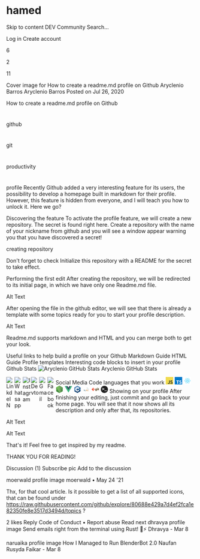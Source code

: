 # hamed
Skip to content
DEV Community
Search...

Log in
Create account

6

2

11

Cover image for How to create a readme.md profile on Github
Aryclenio Barros
Aryclenio Barros
Posted on Jul 26, 2020

How to create a readme.md profile on Github
#
github
#
git
#
productivity
#
profile
Recently Github added a very interesting feature for its users, the possibility to develop a homepage built in markdown for their profile. However, this feature is hidden from everyone, and I will teach you how to unlock it. Here we go?

Discovering the feature
To activate the profile feature, we will create a new repository. The secret is found right here. Create a repository with the name of your nickname from github and you will see a window appear warning you that you have discovered a secret!

creating repository

Don't forget to check Initialize this repository with a README for the secret to take effect.

Performing the first edit
After creating the repository, we will be redirected to its initial page, in which we have only one Readme.md file.

Alt Text

After opening the file in the github editor, we will see that there is already a template with some topics ready for you to start your profile description.

Alt Text

Readme.md supports markdown and HTML and you can merge both to get your look.

Useful links to help build a profile on your Github
Markdown Guide
HTML Guide
Profile templates
Interesting code blocks to insert in your profile
Github Stats
![Aryclenio GitHub Stats](https://github-readme-stats.vercel.app/api?username=aryclenio&show_icons=true)
Aryclenio GitHub Stats

Social Media
<a target="_blank" href="https://www.linkedin.com/in/aryclenio-barros-060322135/">
  <img align="left" alt="LinkdeIN" width="22px" src="https://cdn.jsdelivr.net/npm/simple-icons@v3/icons/linkedin.svg" />
</a>
<a target="_blank" href="https://api.whatsapp.com/send?phone=5584999828379">
  <img align="left" alt="Whatsapp" width="22px" src="https://cdn.jsdelivr.net/npm/simple-icons@v3/icons/whatsapp.svg" />
</a>
<a target="_blank" href="https://www.instagram.com/ary.clenio/">
  <img align="left" alt="Instagram" width="22px" src="https://cdn.jsdelivr.net/npm/simple-icons@v3/icons/instagram.svg" />
</a>
<a target="_blank" href="https://dev.to/aryclenio/">
  <img align="left" alt="Devto" width="22px" src="https://cdn.jsdelivr.net/npm/simple-icons@v3/icons/dev-dot-to.svg" />
</a>
<a target="_blank" href="mailto:arycleniobarros@gmail.com">
  <img align="left" alt="Gmail" width="22px" src="https://cdn.jsdelivr.net/npm/simple-icons@v3/icons/gmail.svg" />
</a>
<a target="_blank" href="https://fb.com/aryxb">
  <img align="left" alt="Facebook" width="22px" src="https://cdn.jsdelivr.net/npm/simple-icons@v3/icons/facebook.svg" />
</a>
Code languages that you work
<code><img height="20" src="https://raw.githubusercontent.com/github/explore/80688e429a7d4ef2fca1e82350fe8e3517d3494d/topics/javascript/javascript.png"></code>
<code><img height="20" src="https://raw.githubusercontent.com/github/explore/80688e429a7d4ef2fca1e82350fe8e3517d3494d/topics/typescript/typescript.png"></code>
<code><img height="20" src="https://raw.githubusercontent.com/github/explore/80688e429a7d4ef2fca1e82350fe8e3517d3494d/topics/react/react.png"></code>
<code><img height="20" src="https://raw.githubusercontent.com/github/explore/80688e429a7d4ef2fca1e82350fe8e3517d3494d/topics/nodejs/nodejs.png"></code>
<code><img height="20" src="https://raw.githubusercontent.com/github/explore/80688e429a7d4ef2fca1e82350fe8e3517d3494d/topics/vue/vue.png"></code>
<code><img height="20" src="https://raw.githubusercontent.com/github/explore/80688e429a7d4ef2fca1e82350fe8e3517d3494d/topics/cpp/cpp.png"></code>
<code><img height="20" src="https://raw.githubusercontent.com/github/explore/80688e429a7d4ef2fca1e82350fe8e3517d3494d/topics/mysql/mysql.png"></code>
<code><img height="20" src="https://raw.githubusercontent.com/github/explore/80688e429a7d4ef2fca1e82350fe8e3517d3494d/topics/git/git.png"></code>
<code><img height="20" src="https://raw.githubusercontent.com/github/explore/80688e429a7d4ef2fca1e82350fe8e3517d3494d/topics/terminal/terminal.png"></code>
Showing on your profile
After finishing your editing, just commit and go back to your home page. You will see that it now shows all its description and only after that, its repositories.

Alt Text

Alt Text

That's it! Feel free to get inspired by my readme.

THANK YOU FOR READING!

Discussion (1)
Subscribe
pic
Add to the discussion
 
moerwald profile image
moerwald
•
May 24 '21

Thx, for that cool article. Is it possible to get a list of all supported icons, that can be found under https://raw.githubusercontent.com/github/explore/80688e429a7d4ef2fca1e82350fe8e3517d3494d/topics ?


2
 likes
Reply
Code of Conduct • Report abuse
Read next
dhravya profile image
Send emails right from the terminal using Rust! 🦀⚡
Dhravya - Mar 8

naruaika profile image
How I Managed to Run BlenderBot 2.0
Naufan Rusyda Faikar - Mar 8

